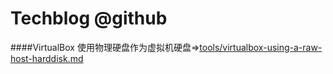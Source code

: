 Techblog @github
========

####VirtualBox 使用物理硬盘作为虚拟机硬盘=>[tools/virtualbox-using-a-raw-host-harddisk.md](https://github.com/sintrb/techblog/blob/master/tools/virtualbox-using-a-raw-host-harddisk.md)
